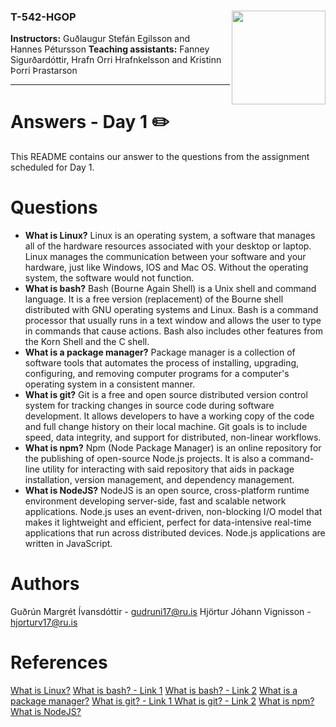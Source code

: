 ### T-542-HGOP <img align="right" width="150" height="150" src="http://iva2011.ru.is/images/default_mono.png">

**Instructors:** Guðlaugur Stefán Egilsson and  
Hannes Pétursson
**Teaching assistants:** Fanney Sigurðardóttir, Hrafn Orri Hrafnkelsson and Kristinn Þorri Þrastarson

---
# Answers - Day 1 :pencil2:
This README contains our answer to the questions from the assignment scheduled for Day 1.

# Questions 
-  **What is Linux?**
Linux is an operating system, a software that manages all of the hardware resources associated with your desktop or laptop. Linux manages the communication between your software and your hardware,  just like Windows, IOS and Mac OS. Without the operating system, the software would not function. 
-  **What is bash?**
Bash (Bourne Again Shell) is a Unix shell and command language. It is a free version (replacement) of the Bourne shell distributed with GNU operating systems and Linux. Bash is a command processor that usually runs in a text window and allows the user to type in commands that cause actions. Bash also includes other features from the Korn Shell and the C shell. 
-  **What is a package manager?**
Package manager is a collection of software tools that automates the process of installing, upgrading, configuring, and removing computer programs for a computer's operating system in a consistent manner.
-  **What is git?**
Git is a free and open source distributed version control system for tracking changes in source code during software development. It allows developers to have  a working copy of the code and full change history on their local machine. Git goals is to include speed, data integrity, and support for distributed, non-linear workflows. 
-  **What is npm?**
Npm (Node Package Manager) is an online repository for the publishing of open-source Node.js projects. It is also a command-line utility for interacting with said repository that aids in package installation, version management, and dependency management. 
-  **What is NodeJS?**
NodeJS is an open source, cross-platform runtime environment developing server-side, fast and scalable network applications. Node.js uses an event-driven, non-blocking I/O model that makes it lightweight and efficient, perfect for data-intensive real-time applications that run across distributed devices. Node.js applications are written in JavaScript.

# Authors
Guðrún Margrét Ívansdóttir - gudruni17@ru.is
Hjörtur Jóhann Vignisson - hjorturv17@ru.is

# References
[What is Linux?](https://www.linux.com/what-is-linux/)
[What is bash? - Link 1](https://searchdatacenter.techtarget.com/definition/bash-Bourne-Again-Shell)
[What is bash? - Link 2](https://en.wikipedia.org/wiki/Bash_(Unix_shell))
[What is a package manager?](https://en.wikipedia.org/wiki/Package_manager)
[What is git? - Link 1 ](https://www.atlassian.com/git/tutorials/what-is-git)
[What is git? - Link 2](https://en.wikipedia.org/wiki/Git)
[What is npm?](https://nodejs.org/en/knowledge/getting-started/npm/what-is-npm/)
[What is NodeJS?](https://www.tutorialspoint.com/nodejs/nodejs_introduction.htm)


